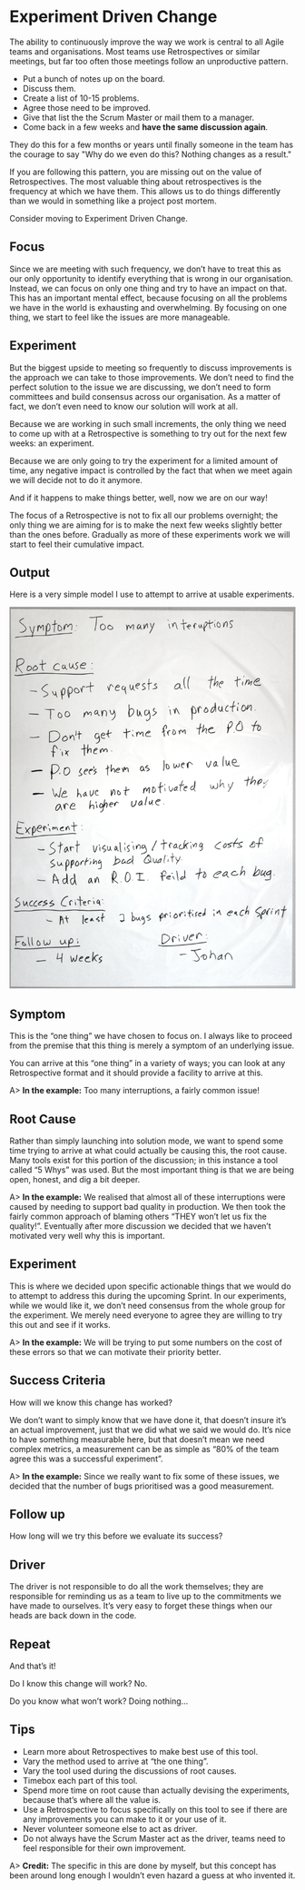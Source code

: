 # Experiment Driven Change

The ability to continuously improve the way we work is central to all Agile teams and organisations. Most teams use Retrospectives or similar meetings, but far too often those meetings follow an unproductive pattern.

- Put a bunch of notes up on the board.
- Discuss them.
- Create a list of 10-15 problems.
- Agree those need to be improved.
- Give that list the the Scrum Master or mail them to a manager.
- Come back in a few weeks and **have the same discussion again**.

They do this for a few months or years until finally someone in the team has the courage to say "Why do we even do this? Nothing changes as a result."

If you are following this pattern, you are missing out on the value of Retrospectives. The most valuable thing about retrospectives is the frequency at which we have them. This allows us to do things differently than we would in something like a project post mortem.

Consider moving to Experiment Driven Change.

## Focus
Since we are meeting with such frequency, we don’t have to treat this as our only opportunity to identify everything that is wrong in our organisation. Instead, we can focus on only one thing and try to have an impact on that. This has an important mental effect, because focusing on all the problems we have in the world is exhausting and overwhelming. By focusing on one thing, we start to feel like the issues are more manageable.

## Experiment
But the biggest upside to meeting so frequently to discuss improvements is the approach we can take to those improvements. We don’t need to find the perfect solution to the issue we are discussing, we don’t need to form committees and build consensus across our organisation. As a matter of fact, we don’t even need to know our solution will work at all.

Because we are working in such small increments, the only thing we need to come up with at a Retrospective is something to try out for the next few weeks: an experiment.

Because we are only going to try the experiment for a limited amount of time, any negative impact is controlled by the fact that when we meet again we will decide not to do it anymore.

 And if it happens to make things better, well, now we are on our way!

The focus of a Retrospective is not to fix all our problems overnight; the only thing we are aiming for is to make the next few weeks slightly better than the ones before. Gradually as more of these experiments work we will start to feel their cumulative impact.

## Output

Here is a very simple model I use to attempt to arrive at usable experiments.

![Experiment Output](images/experiment-driven-change.jpg)

## Symptom
This is the “one thing” we have chosen to focus on. I always like to proceed from the premise that this thing is merely a symptom of an underlying issue.

You can arrive at this “one thing” in a variety of ways; you can look at any Retrospective format and it should provide a facility to arrive at this.  
  
A> **In the example:** Too many interruptions, a fairly common issue!

## Root Cause
Rather than simply launching into solution mode, we want to spend some time trying to arrive at what could actually be causing this, the root cause. Many tools exist for this portion of the discussion; in this instance a tool called “5 Whys” was used. But the most important thing is that we are being open, honest, and dig a bit deeper.

A> **In the example:** We realised that almost all of these interruptions were caused by needing to support bad quality in production. We then took the fairly common approach of blaming others “THEY won’t let us fix the quality!”. Eventually after more discussion we decided that we haven’t motivated very well why this is important.

## Experiment
This is where we decided upon specific actionable things that we would do to attempt to address this during the upcoming Sprint. In our experiments, while we would like it, we don’t need consensus from the whole group for the experiment. We merely need everyone to agree they are willing to try this out and see if it works.

A> **In the example:** We will be trying to put some numbers on the cost of these errors so that we can motivate their priority better.

## Success Criteria
How will we know this change has worked?

We don’t want to simply know that we have done it, that doesn’t insure it’s an actual improvement, just that we did what we said we would do. It’s nice to have something measurable here, but that doesn’t mean we need complex metrics, a measurement can be as simple as “80% of the team agree this was a successful experiment”.

A> **In the example:** Since we really want to fix some of these issues, we decided that the number of bugs prioritised was a good measurement.

## Follow up
How long will we try this before we evaluate its success?

## Driver
The driver is not responsible to do all the work themselves; they are responsible for reminding us as a team to live up to the commitments we have made to ourselves. It’s very easy to forget these things when our heads are back down in the code.

## Repeat
And that’s it!

Do I know this change will work?
No.

Do you know what won’t work?
Doing nothing…

## Tips
- Learn more about Retrospectives to make best use of this tool.
- Vary the method used to arrive at “the one thing”.
- Vary the tool used during the discussions of root causes.
- Timebox each part of this tool.
- Spend more time on root cause than actually devising the experiments, because that’s where all the value is.
- Use a Retrospective to focus specifically on this tool to see if there are any improvements you can make to it or your use of it.
- Never volunteer someone else to act as driver.
- Do not always have the Scrum Master act as the driver, teams need to feel responsible for their own improvement.

A> **Credit:** The specific in this are done by myself, but this concept has been around long enough I wouldn’t even hazard a guess at who invented it.
